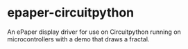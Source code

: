 # epaper-circuitpython
An ePaper display driver for use on Circuitpython running on microcontrollers with a demo that draws a fractal.
